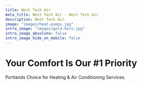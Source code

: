 ```yaml
---
title: West Tech Air
meta_title: West Tech Air - West Tech Air
description: West Tech Air.
image: "images/heat-pumps.jpg"
intro_image: "images/gold-hero.jpg"
intro_image_absolute: false
intro_image_hide_on_mobile: false
---
```


# Your Comfort Is Our #1 Priority

Portlands Choice for Heating & Air Conditioning Services.